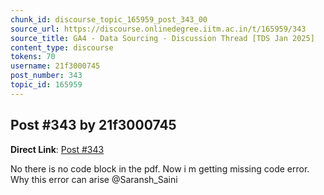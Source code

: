 ```yaml
---
chunk_id: discourse_topic_165959_post_343_00
source_url: https://discourse.onlinedegree.iitm.ac.in/t/165959/343
source_title: GA4 - Data Sourcing - Discussion Thread [TDS Jan 2025]
content_type: discourse
tokens: 70
username: 21f3000745
post_number: 343
topic_id: 165959
---
```


## Post #343 by 21f3000745

**Direct Link**: [Post #343](https://discourse.onlinedegree.iitm.ac.in/t/165959/343)

No there is no code block in the pdf. Now i m getting missing code error. Why this error can arise @Saransh_Saini
